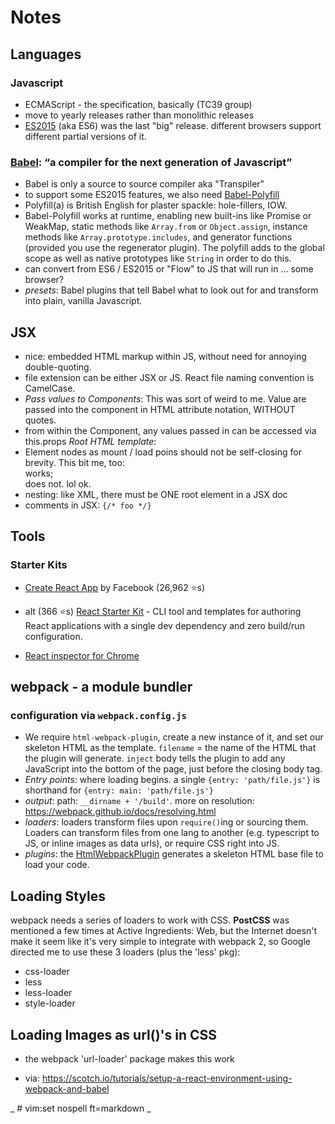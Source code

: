 # Notes

## Languages

### Javascript
- ECMAScript - the specification, basically (TC39 group)
- move to yearly releases rather than monolithic releases
- [ES2015](https://babeljs.io/learn-es2015) (aka ES6) was the last "big" release. different browsers support different partial versions of it.

### [Babel](https://babeljs.io): “a compiler for the next generation of Javascript”
- Babel is only a source to source compiler aka "Transpiler"
- to support some ES2015 features, we also need [Babel-Polyfill](https://babeljs.io/docs/usage/polyfill/)
- Polyfill(a) is British English for plaster spackle: hole-fillers, IOW.
- Babel-Polyfill works at runtime, enabling  new built-ins like Promise or WeakMap, static methods like `Array.from` or `Object.assign`, instance methods like `Array.prototype.includes`, and generator functions (provided you use the regenerator plugin). The polyfill adds to the global scope as well as native prototypes like `String` in order to do this.
- can convert from ES6 / ES2015 or "Flow" to JS that will run in … some browser?
- *presets*: Babel plugins that tell Babel what to look out for and
transform into plain, vanilla Javascript.

## JSX
- nice: embedded HTML markup within JS, without need for annoying double-quoting.
- file extension can be either JSX or JS. React file naming convention is CamelCase.
- *Pass values to Components*: This was sort of weird to me. Value are passed into the component in HTML attribute notation, WITHOUT quotes. <shrug>
- from within the Component, any values passed in can be accessed via this.props
*Root HTML template*:
- Element nodes as mount / load poins should not be self-closing for brevity. This bit me, too: <div id="root"></div> works; <div id="root" /> does not. lol ok.
- nesting: like XML, there must be ONE root element in a JSX doc
- comments in JSX: `{/* foo */}`

## Tools
### Starter Kits
- [Create React App](https://github.com/facebookincubator/create-react-app) by Facebook (26,962 ⭐️s)
- alt (366 ⭐️s) [React Starter Kit](https://github.com/kriasoft/react-app) - CLI tool and templates for authoring React applications with a single dev dependency and zero build/run configuration.

- [React inspector for Chrome ](https://chrome.google.com/webstore/detail/react-developer-tools/fmkadmapgofadopljbjfkapdkoienihi)

## webpack - a module bundler
### configuration via `webpack.config.js`
- We require `html-webpack-plugin`, create a new instance of it, and set
our skeleton HTML as the template. `filename` = the name of the HTML that the
plugin will generate. `inject` body tells the plugin to add any JavaScript into the bottom of the page, just before the closing body tag.
- *Entry points*: where loading begins. a single `{entry: 'path/file.js'}` is shorthand for `{entry: main: 'path/file.js'}`
- *output*: path: `__dirname + '/build'`. more on resolution: https://webpack.github.io/docs/resolving.html
- *loaders*: loaders transform files upon `require()`ing or sourcing them. Loaders can transform files from one lang to another (e.g. typescript to JS, or inline images as data urls), or require CSS right into JS.
- *plugins*: the [HtmlWebpackPlugin](https://github.com/jantimon/html-webpack-plugin) generates a skeleton HTML base file to load your code.

## Loading Styles
webpack needs a series of loaders to work with CSS. **PostCSS** was
mentioned a few times at Active Ingredients: Web, but the Internet doesn't make it seem like it's very simple to integrate with webpack 2, so Google directed me to use these 3 loaders (plus the 'less' pkg):

- css-loader
- less
- less-loader
- style-loader

## Loading Images as url()'s in CSS
- the webpack 'url-loader' package makes this work

- via: https://scotch.io/tutorials/setup-a-react-environment-using-webpack-and-babel

_ # vim:set nospell ft=markdown _
